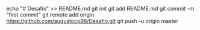 echo "# Desafio" >> README.md
git init
git add README.md
git commit -m "first commit"
git remote add origin https://github.com/augustocp98/Desafio.git
git push -u origin master
